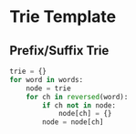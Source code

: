 # Trie Template

## Prefix/Suffix Trie

``` py
trie = {}
for word in words:
    node = trie
    for ch in reversed(word):
        if ch not in node:
            node[ch] = {}
        node = node[ch]
```
